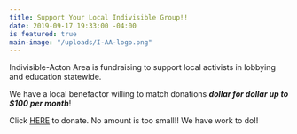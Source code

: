 ```yaml
---
title: Support Your Local Indivisible Group!!
date: 2019-09-17 19:33:00 -04:00
is featured: true
main-image: "/uploads/I-AA-logo.png"
---
```


Indivisible-Acton Area is fundraising to support local activists in lobbying and education statewide.

We have a local benefactor willing to match donations ***dollar for dollar up to $100 per month***!

Click [HERE](https://secure.actblue.com/donate/indivisibleama411742968) to donate.  No amount is too small!!  We have work to do!!